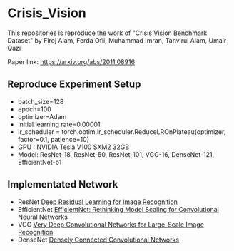 # Crisis_Vision

This repositories is reproduce the work of "Crisis Vision Benchmark Dataset" by Firoj Alam, Ferda Ofli, Muhammad Imran, Tanvirul Alam, Umair Qazi

Paper link: https://arxiv.org/abs/2011.08916

## Reproduce Experiment Setup
* batch_size=128
* epoch=100
* optimizer=Adam
* Initial learning rate=0.00001
* lr_scheduler = torch.optim.lr_scheduler.ReduceLROnPlateau(optimizer, factor=0.1, patience=10)
* GPU : NVIDIA Tesla V100 SXM2 32GB
* Model: ResNet-18, ResNet-50, ResNet-101, VGG-16, DenseNet-121, EfficientNet-b1

## Implementated Network
* ResNet        [Deep Residual Learning for Image Recognition](https://arxiv.org/abs/1512.03385v1)
* EfficientNet  [EfficientNet: Rethinking Model Scaling for Convolutional Neural Networks](https://arxiv.org/abs/1905.11946)
* VGG           [Very Deep Convolutional Networks for Large-Scale Image Recognition](https://arxiv.org/abs/1409.1556v6)
* DenseNet      [Densely Connected Convolutional Networks](https://arxiv.org/abs/1608.06993v5)

